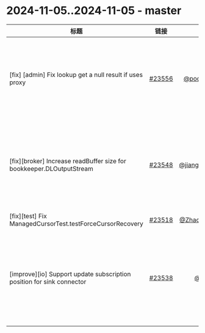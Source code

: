 # 2024-11-05..2024-11-05 - master
| 标题 | 链接 | 作者 | 标签 |
| - | :--: | :--: | - |
| [fix] [admin] Fix lookup get a null result if uses proxy | [#23556](https://github.com/apache/pulsar/pull/23556) | [@poorbarcode](https://github.com/poorbarcode) | `doc-not-needed` `ready-to-test` `cherry-picked/branch-3.0` `cherry-picked/branch-3.3` `release/3.3.3` `release/3.0.8` `release/4.0.1` `cherry-picked/branch-4.0`  | 
| [fix][broker] Increase readBuffer size for bookkeeper.DLOutputStream | [#23548](https://github.com/apache/pulsar/pull/23548) | [@jiangpengcheng](https://github.com/jiangpengcheng) | `area/function` `doc-not-needed` `ready-to-test` `cherry-picked/branch-3.0` `cherry-picked/branch-3.3` `release/3.3.3` `release/3.0.8` `release/4.0.1` `cherry-picked/branch-4.0`  | 
| [fix][test] Fix ManagedCursorTest.testForceCursorRecovery | [#23518](https://github.com/apache/pulsar/pull/23518) | [@ZhaoGuorui666](https://github.com/ZhaoGuorui666) | `doc-not-needed` `ready-to-test` `release/4.0.1`  | 
| [improve][io] Support update subscription position for sink connector | [#23538](https://github.com/apache/pulsar/pull/23538) | [@shibd](https://github.com/shibd) | `type/enhancement` `area/connector` `doc-not-needed` `ready-to-test` `cherry-picked/branch-3.0` `cherry-picked/branch-3.3` `release/3.3.3` `release/3.0.8` `release/4.0.1` `cherry-picked/branch-4.0`  | 
